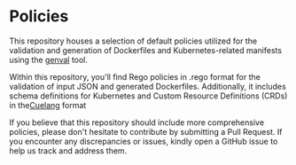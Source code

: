 # Policies

This repository houses a selection of default policies utilized for the validation and generation of Dockerfiles and Kubernetes-related manifests using the [genval](https://github.com/intelops/genval) tool.

Within this repository, you'll find Rego policies in .rego format for the validation of input JSON and generated Dockerfiles. Additionally, it includes schema definitions for Kubernetes and Custom Resource Definitions (CRDs) in the[Cuelang](https://cuelang.org/doc) format

If you believe that this repository should include more comprehensive policies, please don't hesitate to contribute by submitting a Pull Request. If you encounter any discrepancies or issues, kindly open a GitHub issue to help us track and address them.